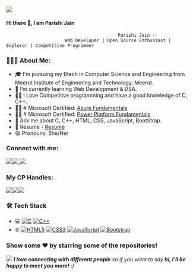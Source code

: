 [  
![](https://github.com/thompsonemerson/thompsonemerson/raw/master/cover-thompson.png)](https://github.com/thompsonemerson/thompsonemerson/raw/master/cover-thompson.png)

#### Hi there 👋, I am Parishi Jain

```
                                          Parishi Jain ✨
                      Web Developer | Open Source Enthusiast | Explorer | Competitive Programmer

```

### 👨🏻‍💻 About Me:

-   🎓  I'm pursuing my Btech in Computer Science and Engineering from Meerut Institute of Engineering and Technology, Meerut.
-   🌱  I’m currently learning Web Development & DSA.
-  ✍🏻 I Love Competitive programming and have a good knowledge of C, C++.
- ✍🏻 # Microsoft Certified: [Azure Fundamentals](https://drive.google.com/file/d/1tYCOcvtObtzRjTnT1Os8aBTRn1S_yF1Y/view)
- ✍🏻 # Microsoft Certified: [Power Platform Fundamentals](https://drive.google.com/file/d/1jlkry-98rHWWxFriWGVyV0jzVpwwIf5x/view)
-   💬  Ask me about C, C++, HTML, CSS, JavaScript, BootStrap.
-   📃  Resume -  [Resume](https://drive.google.com/file/d/1AG7um16KwdDNwFzxhdr5lc5jiBpIZ7R2/view)
-   😄  Pronouns: She/Her

### Connect with me:
 [![](https://camo.githubusercontent.com/1598532a3542326fff0ea5e0481f39287c1a1a201b07b4fff95c5ecd6a30553e/68747470733a2f2f696d672e736869656c64732e696f2f62616467652f4c696e6b6564496e2d2532333030373742352e7376673f267374796c653d666c61742d737175617265266c6f676f3d6c696e6b6564696e266c6f676f436f6c6f723d7768697465)](https://www.linkedin.com/in/parishi-jain-bbb218210/)[![](https://camo.githubusercontent.com/420d9987aff329ec814250dc94ee265a58cb8374b59c026c004287f037bc2672/68747470733a2f2f696d672e736869656c64732e696f2f62616467652f4769746875622d2532333041304130412e7376673f267374796c653d666c61742d737175617265266c6f676f3d476974687562266c6f676f436f6c6f723d7768697465)  ](https://github.com/parishi-02)[![](https://camo.githubusercontent.com/571384769c09e0c66b45e39b5be70f68f552db3e2b2311bc2064f0d4a9f5983b/68747470733a2f2f696d672e736869656c64732e696f2f62616467652f476d61696c2d4431343833363f7374796c653d666f722d7468652d6261646765266c6f676f3d676d61696c266c6f676f436f6c6f723d7768697465)](mailto:parishijainiit@gmail.com) 

  

### My CP Handles:
[![](https://camo.githubusercontent.com/ce234f3fa46918a809815d3893b946e9d4bfddfec2eb2cc4d7f3ed61c34a32e3/68747470733a2f2f696d672e736869656c64732e696f2f62616467652f4c656574436f64652d3332333333303f7374796c653d666f722d7468652d6261646765266c6f676f3d6c656574636f6465266c6f676f436f6c6f723d463744463145)](https://leetcode.com/Parishi_Jain/)[![](https://camo.githubusercontent.com/5ea830d68d05691d78a22d8218da9619b062434ca683e0fa506dc143cd9475c4/68747470733a2f2f696d672e736869656c64732e696f2f62616467652f436f6465636865662d4646443433423f7374796c653d666f722d7468652d6261646765266c6f676f3d636f646563686566266c6f676f436f6c6f723d333036393938)](https://www.codechef.com/users/parijain_23)[![](https://raw.githubusercontent.com/rahuldkjain/github-profile-readme-generator/master/src/images/icons/Social/hackerrank.svg)](https://www.hackerrank.com/Parishi_Jain?hr_r=1)  

###  🛠 Tech Stack

-   💻 [![C](https://camo.githubusercontent.com/62caedc20a3b8658cdc1902390e17292f1eb06f8eed3f7539cee2367a3f02934/68747470733a2f2f696d672e736869656c64732e696f2f62616467652f2d432d3030303030303f7374796c653d666f722d7468652d6261646765266c6f676f3d43)](https://camo.githubusercontent.com/62caedc20a3b8658cdc1902390e17292f1eb06f8eed3f7539cee2367a3f02934/68747470733a2f2f696d672e736869656c64732e696f2f62616467652f2d432d3030303030303f7374796c653d666f722d7468652d6261646765266c6f676f3d43)  [![C++](https://camo.githubusercontent.com/28bd49a59c122c3aea3cf54ac526126017e275c2ad96c248870f7753ee3a5822/68747470733a2f2f696d672e736869656c64732e696f2f62616467652f2d432b2b2d3030303030303f7374796c653d666f722d7468652d6261646765266c6f676f3d43253242253242266c6f676f436f6c6f723d303035393943)](https://camo.githubusercontent.com/28bd49a59c122c3aea3cf54ac526126017e275c2ad96c248870f7753ee3a5822/68747470733a2f2f696d672e736869656c64732e696f2f62616467652f2d432b2b2d3030303030303f7374796c653d666f722d7468652d6261646765266c6f676f3d43253242253242266c6f676f436f6c6f723d303035393943)  
-   🌐  [![HTML5](https://camo.githubusercontent.com/2391113fdeae79d8b9543dd2cce0dd6f256b9ca29685baad6c42cd6953c27673/68747470733a2f2f696d672e736869656c64732e696f2f62616467652f2d48544d4c352d3030303030303f7374796c653d666f722d7468652d6261646765266c6f676f3d48544d4c35)](https://camo.githubusercontent.com/2391113fdeae79d8b9543dd2cce0dd6f256b9ca29685baad6c42cd6953c27673/68747470733a2f2f696d672e736869656c64732e696f2f62616467652f2d48544d4c352d3030303030303f7374796c653d666f722d7468652d6261646765266c6f676f3d48544d4c35)  [![CSS3](https://camo.githubusercontent.com/46a95861c8a0ac8df683bbd233ac098b579fa275080351a5f48541f21560da85/68747470733a2f2f696d672e736869656c64732e696f2f62616467652f2d435353332d3030303030303f7374796c653d666f722d7468652d6261646765266c6f676f3d43535333)](https://camo.githubusercontent.com/46a95861c8a0ac8df683bbd233ac098b579fa275080351a5f48541f21560da85/68747470733a2f2f696d672e736869656c64732e696f2f62616467652f2d435353332d3030303030303f7374796c653d666f722d7468652d6261646765266c6f676f3d43535333)  [![JavaScript](https://camo.githubusercontent.com/0ea021110e1446e16c241b1d3a5c87ded0ff2e26d9c90ff002a4f8fc0a8731b6/68747470733a2f2f696d672e736869656c64732e696f2f62616467652f2d4a6176615363726970742d3030303030303f7374796c653d666f722d7468652d6261646765266c6f676f3d6a617661736372697074)](https://camo.githubusercontent.com/0ea021110e1446e16c241b1d3a5c87ded0ff2e26d9c90ff002a4f8fc0a8731b6/68747470733a2f2f696d672e736869656c64732e696f2f62616467652f2d4a6176615363726970742d3030303030303f7374796c653d666f722d7468652d6261646765266c6f676f3d6a617661736372697074) [![Bootstrap](https://camo.githubusercontent.com/1212071ae098f844291f2394b18dfab6aeeeecf20b9455d7a1c61092233a6bd4/68747470733a2f2f696d672e736869656c64732e696f2f62616467652f2d426f6f7473747261702d3030303030303f7374796c653d666f722d7468652d6261646765266c6f676f3d426f6f747374726170)](https://camo.githubusercontent.com/1212071ae098f844291f2394b18dfab6aeeeecf20b9455d7a1c61092233a6bd4/68747470733a2f2f696d672e736869656c64732e696f2f62616467652f2d426f6f7473747261702d3030303030303f7374796c653d666f722d7468652d6261646765266c6f676f3d426f6f747374726170)  


 



### Show some ❤️ by starring some of the repositories!
[![](https://camo.githubusercontent.com/ec0df7b334d15078e980be8f26f35f1bd6f004eaa4a121db42fed361360c1817/68747470733a2f2f6d656469612e67697068792e636f6d2f6d656469612f4c6e516a7057614f4e386e68723231764e572f67697068792e676966)](https://camo.githubusercontent.com/ec0df7b334d15078e980be8f26f35f1bd6f004eaa4a121db42fed361360c1817/68747470733a2f2f6d656469612e67697068792e636f6d2f6d656469612f4c6e516a7057614f4e386e68723231764e572f67697068792e676966)  _**I love connecting with different people**  so if you want to say  **hi, I'll be happy to meet you more!**  :)_
